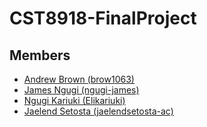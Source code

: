 # CST8918-FinalProject

## Members
- [Andrew Brown (brow1063)](https://github.com/brow1063)
- [James Ngugi (ngugi-james)](https://github.com/ngugi-james)
- [Ngugi Kariuki (Elikariuki)](https://github.com/Elikariuki)
- [Jaelend Setosta (jaelendsetosta-ac)](https://github.com/jaelendsetosta-ac)

